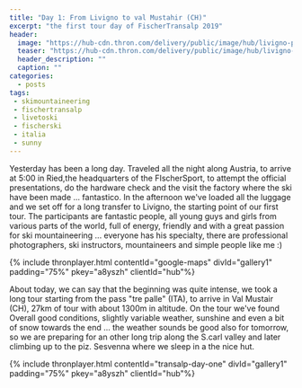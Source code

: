```yaml
---
title: "Day 1: From Livigno to val Mustahir (CH)"
excerpt: "the first tour day of FischerTransalp 2019"
header: 
  image: "https://hub-cdn.thron.com/delivery/public/image/hub/livigno-passp-trella/a8yszh/std/1600x400/header.jpg?scalemode=auto&cropmode=pixel&adjustcrop=extend&cropx=0&cropy=0&cropw=1600&croph=500"
  teaser: "https://hub-cdn.thron.com/delivery/public/image/hub/livigno-passp-trella/a8yszh/std/800x400/header.jpg?scalemode=auto"
  header_description: ""
  caption: ""
categories:
  - posts
tags: 
 - skimountaineering
 - fischertransalp
 - livetoski
 - fischerski
 - italia
 - sunny
---
```

Yesterday has been a long day. Traveled all the night along Austria, to arrive at 5:00 in Ried,the headquarters of the FIscherSport, to attempt the official presentations, do the hardware check and the visit the factory where the ski have been made ... fantastico. In the afternoon we've loaded all the luggage and we set off for a long transfer to Livigno, the starting point of our first tour.
The participants are fantastic people, all young guys and girls from various parts of the world, full of energy, friendly and with a great passion for ski mountaineering ... everyone has his specialty, there are professional photographers, ski instructors, mountaineers and simple people like me :)

{% include thronplayer.html contentId="google-maps" divId="gallery1" padding="75%" pkey="a8yszh" clientId="hub"%}

About today, we can say that the beginning was quite intense, we took a long tour starting from the pass "tre palle" (ITA), to arrive in Val Mustair (CH), 27km of tour with about 1300m in altitude. On the tour we've found Overall good conditions, slightly variable weather, sunshine and even a bit of snow towards the end ... the weather sounds be good also for tomorrow, so we are preparing for an other long trip along the S.carl valley and later climbing up to the piz. Sesvenna where we sleep in a the nice hut.

{% include thronplayer.html contentId="transalp-day-one" divId="gallery1" padding="75%" pkey="a8yszh" clientId="hub"%}
